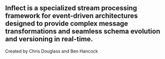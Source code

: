## Inflect is a specialized stream processing framework for event-driven architectures designed to provide complex message transformations and seamless schema evolution and versioning in real-time.

Created by Chris Douglass and Ben Hancock
